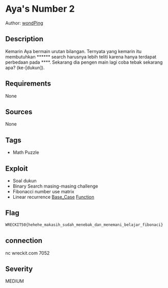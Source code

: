 # Aya's Number 2

Author: [wondPing](https://github.com/fixxall)

## Description

Kemarin Aya bermain urutan bilangan. Ternyata yang kemarin itu membutuhkan ****** search harusnya lebih teliti karena hanya terdapat perbedaan pada ****. Sekarang dia pengen main lagi coba tebak sekarang apa? (ke-[dukun]).

## Requirements

None

## Sources

None

## Tags

- Math Puzzle

## Exploit

- Soal dukun
- Binary Search masing-masing challenge
- Fibonacci number use matrix
- Linear recurrence
[Base_Case](https://math.stackexchange.com/questions/867394/how-to-compute-the-nth-number-of-a-general-fibonacci-sequence-with-matrix-multip)
[Function](https://discuss.codechef.com/t/calculate-f-n-a-f-n-1-b-f-n-2-matrix-exponentiation/4971)

## Flag

```bash
WRECKIT50{hehehe_makasih_sudah_menebak_dan_menemani_belajar_fibonaci}
```

## connection

nc wreckit.com 7052

## Severity

MEDIUM
